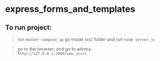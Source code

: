 # express_forms_and_templates

## To run project:

> run `docker-compose up`
> go inside src/ folder and run `node server.js`

> go to the browser, and go to adress: `http://127.0.0.1:3000/new_visit`
